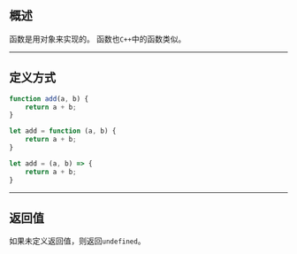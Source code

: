 ## 概述

函数是用对象来实现的。
函数也`C++`中的函数类似。

---

## 定义方式

```js
function add(a, b) {
    return a + b;
}

let add = function (a, b) {
    return a + b;
}

let add = (a, b) => {
    return a + b;
}
```

---

## 返回值

如果未定义返回值，则返回`undefined`。
